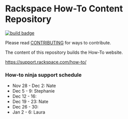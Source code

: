 # Rackspace How-To Content Repository

[![build badge](https://build.developer.rackspace.com/rackerlabs/rackspace-how-to/badge?branch=master)](https://build.developer.rackspace.com/rackerlabs/rackspace-how-to)

Please read [CONTRIBUTING](CONTRIBUTING.md) for ways to contribute.

The content of this repository builds the How-To website.

https://support.rackspace.com/how-to/

### How-to ninja support schedule


- Nov 28 - Dec 2: Nate
- Dec 5 - 9: Stephanie
- Dec 12 - 16:
- Dec 19 - 23: Nate
- Dec 26 - 30:
- Jan 2 - 6: Laura

